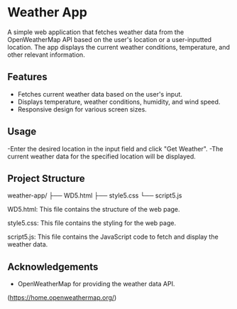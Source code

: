 
# Weather App

A simple web application that fetches weather data from the OpenWeatherMap API based on the user's location or a user-inputted location. The app displays the current weather conditions, temperature, and other relevant information.


## Features

- Fetches current weather data based on the user's input.
- Displays temperature, weather conditions, humidity, and wind speed.
- Responsive design for various screen sizes.


## Usage

-Enter the desired location in the input field and click "Get Weather".
-The current weather data for the specified location will be displayed.


## Project Structure
weather-app/
├── WD5.html
├── style5.css
└── script5.js

WD5.html:
This file contains the structure of the web page.

style5.css:
This file contains the styling for the web page.

script5.js:
This file contains the JavaScript code to fetch and display the weather data.

## Acknowledgements

 - OpenWeatherMap for providing the weather data API.

 (https://home.openweathermap.org/)


